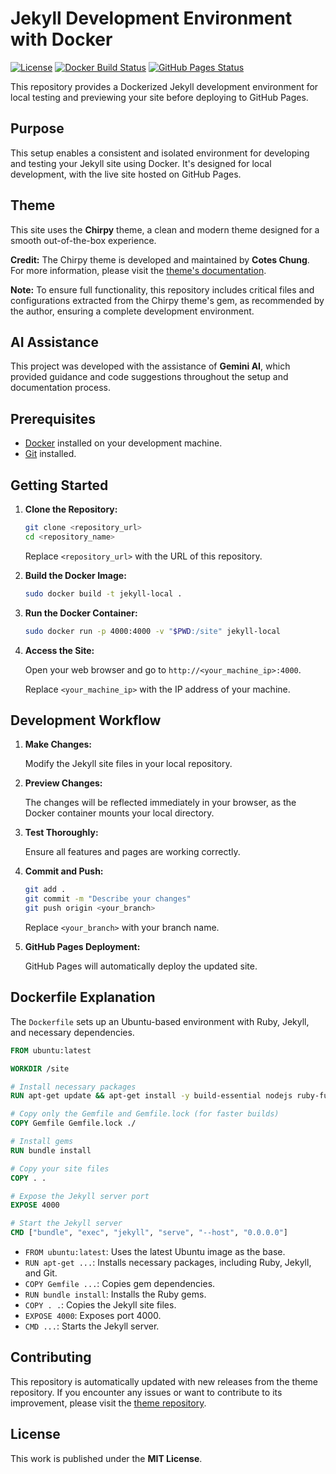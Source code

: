 # Jekyll Development Environment with Docker

[![License](https://img.shields.io/badge/License-MIT-blue.svg)](https://opensource.org/licenses/MIT)
[![Docker Build Status](https://img.shields.io/docker/build/yourusername/jekyll-local?style=flat-square)](https://hub.docker.com/r/yourusername/jekyll-local)
[![GitHub Pages Status](https://img.shields.io/badge/GitHub%20Pages-Active-brightgreen.svg?style=flat-square)](https://github.com/wilfrantz/wilfrantz.github.io)

This repository provides a Dockerized Jekyll development environment for local testing and previewing your site before deploying to GitHub Pages.

## Purpose

This setup enables a consistent and isolated environment for developing and testing your Jekyll site using Docker. It's designed for local development, with the live site hosted on GitHub Pages.

## Theme

This site uses the **Chirpy** theme, a clean and modern theme designed for a smooth out-of-the-box experience.

**Credit:** The Chirpy theme is developed and maintained by **Cotes Chung**. For more information, please visit the [theme's documentation](https://chirpy.cotes.page/).

**Note:** To ensure full functionality, this repository includes critical files and configurations extracted from the Chirpy theme's gem, as recommended by the author, ensuring a complete development environment.

## AI Assistance

This project was developed with the assistance of **Gemini AI**, which provided guidance and code suggestions throughout the setup and documentation process.

## Prerequisites

* [Docker](https://www.docker.com/get-started) installed on your development machine.
* [Git](https://git-scm.com/downloads) installed.

## Getting Started

1.  **Clone the Repository:**

    ```bash
    git clone <repository_url>
    cd <repository_name>
    ```

    Replace `<repository_url>` with the URL of this repository.

2.  **Build the Docker Image:**

    ```bash
    sudo docker build -t jekyll-local .
    ```

3.  **Run the Docker Container:**

    ```bash
    sudo docker run -p 4000:4000 -v "$PWD:/site" jekyll-local
    ```

4.  **Access the Site:**

    Open your web browser and go to `http://<your_machine_ip>:4000`.

    Replace `<your_machine_ip>` with the IP address of your machine.

## Development Workflow

1.  **Make Changes:**

    Modify the Jekyll site files in your local repository.

2.  **Preview Changes:**

    The changes will be reflected immediately in your browser, as the Docker container mounts your local directory.

3.  **Test Thoroughly:**

    Ensure all features and pages are working correctly.

4.  **Commit and Push:**

    ```bash
    git add .
    git commit -m "Describe your changes"
    git push origin <your_branch>
    ```

    Replace `<your_branch>` with your branch name.

5.  **GitHub Pages Deployment:**

    GitHub Pages will automatically deploy the updated site.

## Dockerfile Explanation

The `Dockerfile` sets up an Ubuntu-based environment with Ruby, Jekyll, and necessary dependencies.

```dockerfile
FROM ubuntu:latest

WORKDIR /site

# Install necessary packages
RUN apt-get update && apt-get install -y build-essential nodejs ruby-full ruby-dev bundler git && rm -rf /var/lib/apt/lists/*

# Copy only the Gemfile and Gemfile.lock (for faster builds)
COPY Gemfile Gemfile.lock ./

# Install gems
RUN bundle install

# Copy your site files
COPY . .

# Expose the Jekyll server port
EXPOSE 4000

# Start the Jekyll server
CMD ["bundle", "exec", "jekyll", "serve", "--host", "0.0.0.0"]
```

* `FROM ubuntu:latest`: Uses the latest Ubuntu image as the base.
* `RUN apt-get ...`: Installs necessary packages, including Ruby, Jekyll, and Git.
* `COPY Gemfile ...`: Copies gem dependencies.
* `RUN bundle install`: Installs the Ruby gems.
* `COPY . .`: Copies the Jekyll site files.
* `EXPOSE 4000`: Exposes port 4000.
* `CMD ...`: Starts the Jekyll server.

## Contributing

This repository is automatically updated with new releases from the theme repository. If you encounter any issues or want to contribute to its improvement, please visit the [theme repository](https://github.com/cotes2020/jekyll-theme-chirpy).

## License

This work is published under the **MIT License**.
